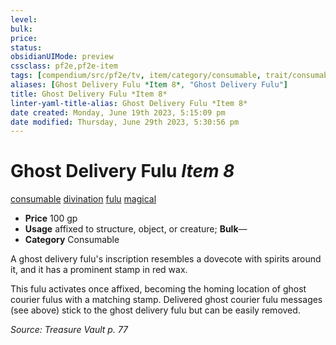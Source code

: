 ```yaml
---
level:
bulk:
price:
status:
obsidianUIMode: preview
cssclass: pf2e,pf2e-item
tags: [compendium/src/pf2e/tv, item/category/consumable, trait/consumable, trait/divination, trait/fulu, trait/magical]
aliases: [Ghost Delivery Fulu *Item 8*, "Ghost Delivery Fulu"]
title: Ghost Delivery Fulu *Item 8*
linter-yaml-title-alias: Ghost Delivery Fulu *Item 8*
date created: Monday, June 19th 2023, 5:15:09 pm
date modified: Thursday, June 29th 2023, 5:30:56 pm
---
```


# Ghost Delivery Fulu *Item 8*

[consumable](rules/traits/consumable.md) [divination](rules/traits/divination.md) [fulu](rules/traits/fulu-som.md) [magical](rules/traits/magical.md)  

- **Price** 100 gp
- **Usage** affixed to structure, object, or creature; **Bulk**—
- **Category** Consumable

A ghost delivery fulu's inscription resembles a dovecote with spirits around it, and it has a prominent stamp in red wax.

This fulu activates once affixed, becoming the homing location of ghost courier fulus with a matching stamp. Delivered ghost courier fulu messages (see above) stick to the ghost delivery fulu but can be easily removed.

*Source: Treasure Vault p. 77*
